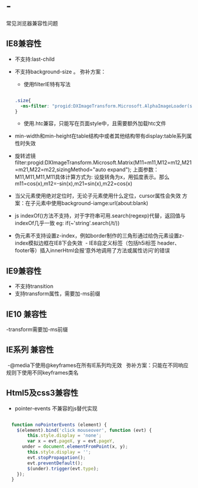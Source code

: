 # -
常见浏览器兼容性问题

## IE8兼容性
  - 不支持:last-child
  - 不支持background-size 。
    弥补方案：
    - 使用filterIE特有写法
    
    ```css
    
    .size{
      -ms-filter: "progid:DXImageTransform.Microsoft.AlphaImageLoader(src='img/1.jpg', sizingMethod='scale')";
    }  

    ```
    
    - 使用.htc兼容，只能写在页面style中，且需要额外加载htc文件
  - min-width和min-height在table结构中或者其他结构带有display:table系列属性时失效
  - 旋转滤镜 filter:progid:DXImageTransform.Microsoft.Matrix(M11=m11,M12=m12,M21=m21,M22=m22,sizingMethod="auto expand");
    上面参数：M11,M11,M11,M11具体计算方式为:    设旋转角为x，用弧度表示。那么m11=cos(x),m12=-sin(x),m21=sin(x),m22=cos(x)
  - 当父元素使用绝对定位时，无论子元素使用什么定位，cursor属性会失效 方案：在子元素中使用background-iamge:url(about:blank)
  - js indexOf()方法不支持，对于字符串可用.search(regexp)代替，返回值与indexOf几乎一致 eg: if(~'string'.search(/t/))
  - 伪元素不支持设置z-index，例如border制作的三角形通过给伪元素设置z-index模拟边框在IE8下会失效
  - IE8自定义标签（包括h5i标签 header、footer等）插入innerHtml会报‘意外地调用了方法或属性访问’的错误

## IE9兼容性
  - 不支持transition
  - 支持transform属性，需要加-ms前缀

## IE10 兼容性
  -transform需要加-ms前缀

## IE系列 兼容性
  -@media下使用@keyframes在所有IE系列均无效
    弥补方案：只能在不同响应规则下使用不同keyframes类名
  
## Html5及css3兼容性
  - pointer-events 不兼容的js替代实现
  ``` javascript
  
    function noPointerEvents (element) {
      $(element).bind('click mouseover', function (evt) {
          this.style.display = 'none';
          var x = evt.pageX, y = evt.pageY,
  	    under = document.elementFromPoint(x, y);
          this.style.display = '';
          evt.stopPropagation();
          evt.preventDefault();
          $(under).trigger(evt.type);
      });
    }
    
  ```
  
